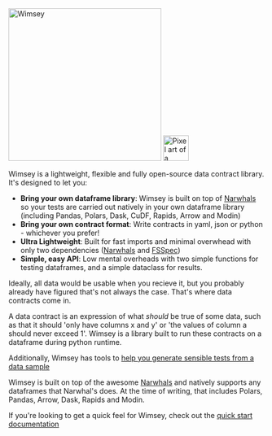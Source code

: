 <img src="./assets/wimsey-text.png" alt="Wimsey" width="300" />
<img src="./assets/wimsey-icon.png" alt="Pixel art of a detective with a microscope" height="50" width="50" style="image-rendering: crisp-edges" />

Wimsey is a lightweight, flexible and fully open-source data contract library. It's designed to let you:

- **Bring your own dataframe library**: Wimsey is built on top of [Narwhals](https://github.com/narwhals-dev/narwhals) so your tests are carried out natively in your own dataframe library (including Pandas, Polars, Dask, CuDF, Rapids, Arrow and Modin)
- **Bring your own contract format**: Write contracts in yaml, json or python - whichever you prefer!
- **Ultra Lightweight**: Built for fast imports and minimal overwhead with only two dependencies ([Narwhals](https://github.com/narwhals-dev/narwhals) and [FSSpec](https://github.com/fsspec/filesystem_spec))
- **Simple, easy API**: Low mental overheads with two simple functions for testing dataframes, and a simple dataclass for results.

Ideally, all data would be usable when you recieve it, but you probably already have figured that's not always the case. That's where data contracts come in.

A data contract is an expression of what *should* be true of some data, such as that it should 'only have columns x and y' or 'the values of column a should never exceed 1'. Wimsey is a library built to run these contracts on a dataframe during python runtime.

Additionally, Wimsey has tools to [help you generate sensible tests from a data sample](building-tests.md)

Wimsey is built on top of the awesome [Narwhals](https://github.com/narwhals-dev/narwhals) and natively supports any dataframes that Narwhal's does. At the time of writing, that includes Polars, Pandas, Arrow, Dask, Rapids and Modin.

If you're looking to get a quick feel for Wimsey, check out the [quick start documentation](quick-start.md)
